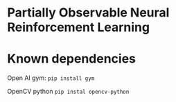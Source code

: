 # Partially Observable Neural Reinforcement Learning

# Known dependencies

Open AI gym: 
`pip install gym`

OpenCV python
`pip instal opencv-python`
